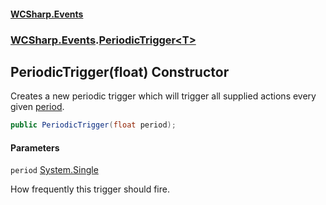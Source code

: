 #### [WCSharp\.Events](README.md 'README')
### [WCSharp\.Events](WCSharp.Events.md 'WCSharp\.Events').[PeriodicTrigger&lt;T&gt;](WCSharp.Events.PeriodicTrigger_T_.md 'WCSharp\.Events\.PeriodicTrigger\<T\>')

## PeriodicTrigger\(float\) Constructor

Creates a new periodic trigger which will trigger all supplied actions every given [period](WCSharp.Events.PeriodicTrigger_T_.PeriodicTrigger(float).md#WCSharp.Events.PeriodicTrigger_T_.PeriodicTrigger(float).period 'WCSharp\.Events\.PeriodicTrigger\<T\>\.PeriodicTrigger\(float\)\.period')\.

```csharp
public PeriodicTrigger(float period);
```
#### Parameters

<a name='WCSharp.Events.PeriodicTrigger_T_.PeriodicTrigger(float).period'></a>

`period` [System\.Single](https://learn.microsoft.com/en-us/dotnet/api/system.single 'System\.Single')

How frequently this trigger should fire\.